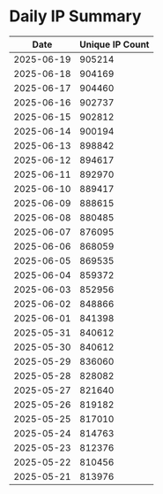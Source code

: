 # Daily IP Summary
| Date | Unique IP Count |
|----|----|
| 2025-06-19 | 905214 |
| 2025-06-18 | 904169 |
| 2025-06-17 | 904460 |
| 2025-06-16 | 902737 |
| 2025-06-15 | 902812 |
| 2025-06-14 | 900194 |
| 2025-06-13 | 898842 |
| 2025-06-12 | 894617 |
| 2025-06-11 | 892970 |
| 2025-06-10 | 889417 |
| 2025-06-09 | 888615 |
| 2025-06-08 | 880485 |
| 2025-06-07 | 876095 |
| 2025-06-06 | 868059 |
| 2025-06-05 | 869535 |
| 2025-06-04 | 859372 |
| 2025-06-03 | 852956 |
| 2025-06-02 | 848866 |
| 2025-06-01 | 841398 |
| 2025-05-31 | 840612 |
| 2025-05-30 | 840612 |
| 2025-05-29 | 836060 |
| 2025-05-28 | 828082 |
| 2025-05-27 | 821640 |
| 2025-05-26 | 819182 |
| 2025-05-25 | 817010 |
| 2025-05-24 | 814763 |
| 2025-05-23 | 812376 |
| 2025-05-22 | 810456 |
| 2025-05-21 | 813976 |